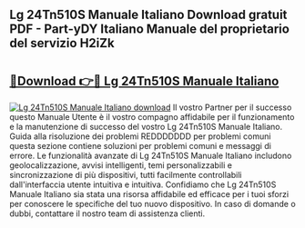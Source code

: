 ## Lg 24Tn510S Manuale Italiano Download gratuit PDF - Part-yDY Italiano Manuale del proprietario del servizio H2iZk

# <h2><a href="http://dfairrv.blite.top/?on=Lg+24Tn510S+Manuale+Italiano">🔗Download 👉🔴 Lg 24Tn510S Manuale Italiano</a></h2>

[![Lg 24Tn510S Manuale Italiano download](https://i.imgur.com/lujVjoI.png)](http://dfairrv.blite.top/?on=Lg+24Tn510S+Manuale+Italiano)
Il vostro Partner per il successo questo Manuale Utente è il vostro compagno affidabile per il funzionamento e la manutenzione di successo del vostro Lg 24Tn510S Manuale Italiano. Guida alla risoluzione dei problemi REDDDDDDD per problemi comuni questa sezione contiene soluzioni per problemi comuni e messaggi di errore. Le funzionalità avanzate di Lg 24Tn510S Manuale Italiano includono geolocalizzazione, avvisi intelligenti, temi personalizzabili e sincronizzazione di più dispositivi, tutti facilmente controllabili dall'interfaccia utente intuitiva e intuitiva. Confidiamo che Lg 24Tn510S Manuale Italiano sia stata una risorsa affidabile ed efficace per i tuoi sforzi per conoscere le specifiche del tuo nuovo dispositivo. In caso di domande o dubbi, contattare il nostro team di assistenza clienti.
